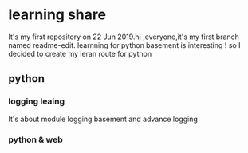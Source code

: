 # learning share
It's my first repository on 22 Jun 2019.hi ,everyone,it's my first branch named readme-edit. 
learnning for python basement is interesting !
so I decided to create my leran route for python
## python
### logging leaing
It's  about module logging basement and advance logging  

### python & web
